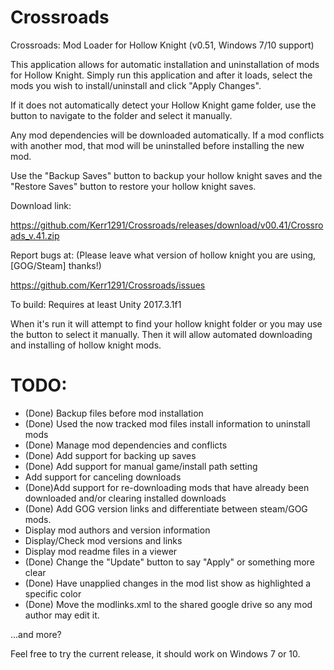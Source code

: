 # Crossroads
Crossroads: Mod Loader for Hollow Knight (v0.51, Windows 7/10 support)

This application allows for automatic installation and uninstallation of mods for Hollow Knight. Simply run this application and after it loads, select the mods you wish to install/uninstall and click "Apply Changes".

If it does not automatically detect your Hollow Knight game folder, use the button to navigate to the folder and select it manually.

Any mod dependencies will be downloaded automatically. If a mod conflicts with another mod, that mod will be uninstalled before installing the new mod.

Use the "Backup Saves" button to backup your hollow knight saves and the "Restore Saves" button to restore your hollow knight saves.

Download link: 

https://github.com/Kerr1291/Crossroads/releases/download/v00.41/Crossroads_v.41.zip

Report bugs at: (Please leave what version of hollow knight you are using, [GOG/Steam] thanks!)

https://github.com/Kerr1291/Crossroads/issues


To build: Requires at least Unity 2017.3.1f1

When it's run it will attempt to find your hollow knight folder or you may use the button to select it manually. 
Then it will allow automated downloading and installing of hollow knight mods.

# TODO:

  * (Done) Backup files before mod installation
  * (Done) Used the now tracked mod files install information to uninstall mods
  * (Done) Manage mod dependencies and conflicts
  * (Done) Add support for backing up saves
  * (Done) Add support for manual game/install path setting
  * Add support for canceling downloads
  * (Done)Add support for re-downloading mods that have already been downloaded and/or clearing installed downloads
  * (Done) Add GOG version links and differentiate between steam/GOG mods.
  * Display mod authors and version information
  * Display/Check mod versions and links
  * Display mod readme files in a viewer
  * (Done) Change the "Update" button to say "Apply" or something more clear
  * (Done) Have unapplied changes in the mod list show as highlighted a specific color
  * (Done) Move the modlinks.xml to the shared google drive so any mod author may edit it.

...and more?


Feel free to try the current release, it should work on Windows 7 or 10.
